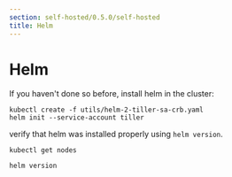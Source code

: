 ```yaml
---
section: self-hosted/0.5.0/self-hosted
title: Helm
---
```


<script context="module">
  export const prerender = true;
</script>

# Helm

If you haven't done so before, install helm in the cluster:

```
kubectl create -f utils/helm-2-tiller-sa-crb.yaml
helm init --service-account tiller
```

verify that helm was installed properly using `helm version`.

```
kubectl get nodes
```

```
helm version
```
